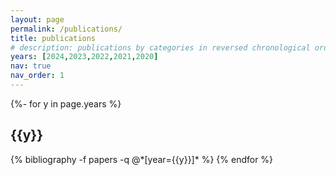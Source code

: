 ```yaml
---
layout: page
permalink: /publications/
title: publications
# description: publications by categories in reversed chronological order. generated by jekyll-scholar.
years: [2024,2023,2022,2021,2020]
nav: true
nav_order: 1
---
```

<!-- _pages/publications.md -->
<div class="publications">

{%- for y in page.years %}
  <h2 class="year">{{y}}</h2>
  {% bibliography -f papers -q @*[year={{y}}]* %}
{% endfor %}

</div>
